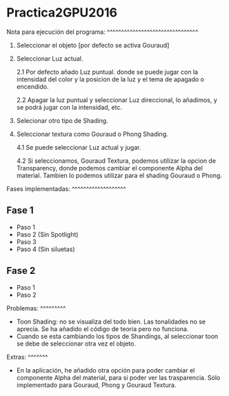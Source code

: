 # Practica2GPU2016

Nota para ejecución del programa:
^^^^^^^^^^^^^^^^^^^^^^^^^^^^^^^^

1. Seleccionar el objeto [por defecto se activa Gouraud]
2. Seleccionar Luz actual.

    2.1 Por defecto añado  Luz puntual. donde se puede jugar con la intensidad del color y la posicion de la luz y el tema de apagado o encendido.
    
    2.2 Apagar la luz puntual y seleccionar Luz direccional, lo añadimos, y se podrá jugar con la intensidad, etc. 
    
3. Selecionar otro tipo de Shading.
4. Seleccionar textura como Gouraud o Phong Shading.

    4.1 Se puede seleccionar Luz actual y jugar.
    
    4.2 Si seleccionamos, Gouraud Textura, podemos utilizar la opcion de Transparency, donde podemos cambiar el componente Alpha del material. Tambien lo podemos utilizar para el shading Gouraud o Phong.

Fases implementadas:
^^^^^^^^^^^^^^^^^^^

Fase 1
-------
- Paso 1
- Paso 2 (Sin Spotlight)
- Paso 3
- Paso 4 (Sin siluetas)

Fase 2
-------
- Paso 1
- Paso 2


Problemas:
^^^^^^^^^

* Toon Shading: no se visualiza del todo bien. Las tonalidades no se aprecia. 
Se ha añadido el código de teoria pero no funciona.
* Cuando se esta cambiando los tipos de Shandings, al seleccionar toon se debe de seleccionar otra vez el objeto.

Extras:
^^^^^^^

- En la aplicación, he añadido otra opción para poder cambiar el componente Alpha del material, para si poder ver las trasparencia. Sólo implementado para Gouraud, Phong y Gouraud Textura.


